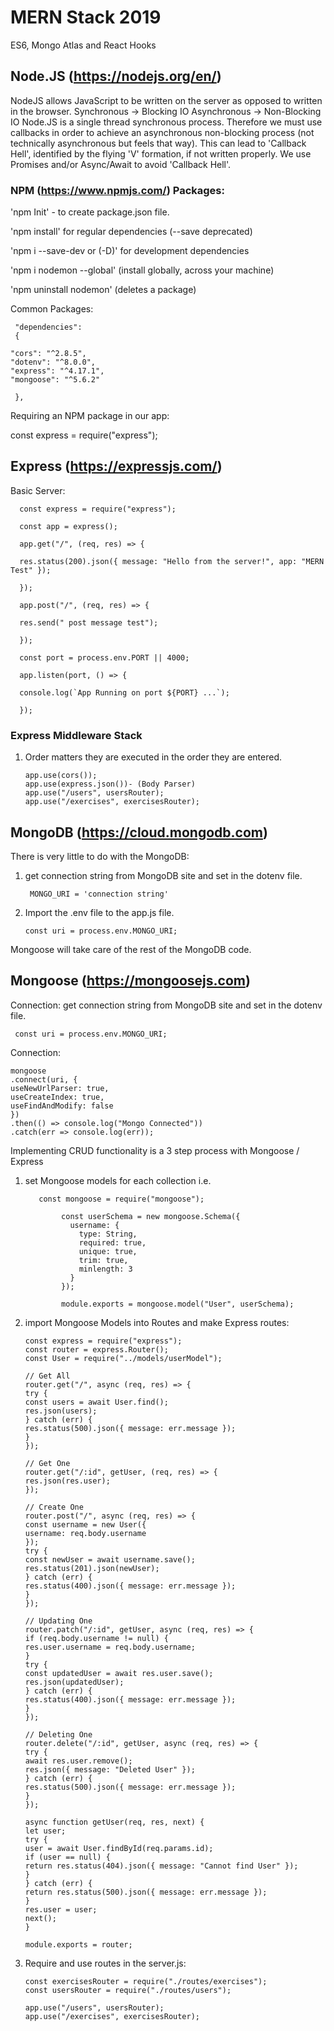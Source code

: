 # MERN Stack 2019

ES6, Mongo Atlas and React Hooks

## Node.JS (https://nodejs.org/en/)

NodeJS allows JavaScript to be written on the server as opposed to written in the browser.
Synchronous -> Blocking IO
Asynchronous -> Non-Blocking IO
Node.JS is a single thread synchronous process. Therefore we must use callbacks in order to achieve an asynchronous non-blocking process (not technically asynchronous but feels that way). This can lead to 'Callback Hell', identified by the flying 'V' formation, if not written properly. We use Promises and/or Async/Await to avoid 'Callback Hell'.

### NPM (https://www.npmjs.com/) Packages:

'npm Init' - to create package.json file.

'npm install' for regular dependencies (--save deprecated)

'npm i --save-dev or (-D)' for development dependencies

'npm i nodemon --global' (install globally, across your machine)

'npm uninstall nodemon' (deletes a package)

Common Packages:

     "dependencies":
     {

    "cors": "^2.8.5",
    "dotenv": "^8.0.0",
    "express": "^4.17.1",
    "mongoose": "^5.6.2"

     },

Requiring an NPM package in our app:

const express = require("express");

## Express (https://expressjs.com/)

Basic Server:

      const express = require("express");

      const app = express();

      app.get("/", (req, res) => {

      res.status(200).json({ message: "Hello from the server!", app: "MERN Test" });

      });

      app.post("/", (req, res) => {

      res.send(" post message test");

      });

      const port = process.env.PORT || 4000;

      app.listen(port, () => {

      console.log(`App Running on port ${PORT} ...`);

      });

### Express Middleware Stack

1.  Order matters they are executed in the order they are entered.

        app.use(cors());
        app.use(express.json())- (Body Parser)
        app.use("/users", usersRouter);
        app.use("/exercises", exercisesRouter);

## MongoDB (https://cloud.mongodb.com)

There is very little to do with the MongoDB:

1.  get connection string from MongoDB site and set in the dotenv file.

         MONGO_URI = 'connection string'

2.  Import the .env file to the app.js file.

        const uri = process.env.MONGO_URI;

Mongoose will take care of the rest of the MongoDB code.

## Mongoose (https://mongoosejs.com)

Connection:
get connection string from MongoDB site and set in the dotenv file.

     const uri = process.env.MONGO_URI;

Connection:

    mongoose
    .connect(uri, {
    useNewUrlParser: true,
    useCreateIndex: true,
    useFindAndModify: false
    })
    .then(() => console.log("Mongo Connected"))
    .catch(err => console.log(err));

Implementing CRUD functionality is a 3 step process with Mongoose / Express

1.  set Mongoose models for each collection
    i.e.

           const mongoose = require("mongoose");

        		const userSchema = new mongoose.Schema({
        		  username: {
        			type: String,
        			required: true,
        			unique: true,
        			trim: true,
        			minlength: 3
        		  }
        		});

        		module.exports = mongoose.model("User", userSchema);

2.  import Mongoose Models into Routes and make Express routes:

        const express = require("express");
        const router = express.Router();
        const User = require("../models/userModel");

        // Get All
        router.get("/", async (req, res) => {
        try {
        const users = await User.find();
        res.json(users);
        } catch (err) {
        res.status(500).json({ message: err.message });
        }
        });

        // Get One
        router.get("/:id", getUser, (req, res) => {
        res.json(res.user);
        });

        // Create One
        router.post("/", async (req, res) => {
        const username = new User({
        username: req.body.username
        });
        try {
        const newUser = await username.save();
        res.status(201).json(newUser);
        } catch (err) {
        res.status(400).json({ message: err.message });
        }
        });

        // Updating One
        router.patch("/:id", getUser, async (req, res) => {
        if (req.body.username != null) {
        res.user.username = req.body.username;
        }
        try {
        const updatedUser = await res.user.save();
        res.json(updatedUser);
        } catch (err) {
        res.status(400).json({ message: err.message });
        }
        });

        // Deleting One
        router.delete("/:id", getUser, async (req, res) => {
        try {
        await res.user.remove();
        res.json({ message: "Deleted User" });
        } catch (err) {
        res.status(500).json({ message: err.message });
        }
        });

        async function getUser(req, res, next) {
        let user;
        try {
        user = await User.findById(req.params.id);
        if (user == null) {
        return res.status(404).json({ message: "Cannot find User" });
        }
        } catch (err) {
        return res.status(500).json({ message: err.message });
        }
        res.user = user;
        next();
        }

        module.exports = router;

3)  Require and use routes in the server.js:


        const exercisesRouter = require("./routes/exercises");
        const usersRouter = require("./routes/users");

        app.use("/users", usersRouter);
        app.use("/exercises", exercisesRouter);
